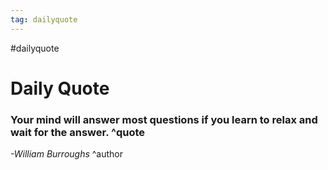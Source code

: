 ```yaml
---
tag: dailyquote
---
```


#dailyquote

# Daily Quote

### Your mind will answer most questions if you learn to relax and wait for the answer. ^quote
*-William Burroughs* ^author
